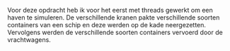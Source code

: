 Voor deze opdracht heb ik voor het eerst met threads gewerkt om een haven te simuleren. De verschillende kranen pakte verschillende soorten containers van een schip en deze werden op de kade neergezetten. Vervolgens werden de verschillende soorten containers vervoerd door de vrachtwagens.
